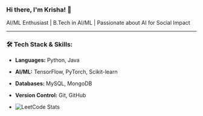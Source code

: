 ### Hi there, I'm Krisha! 👋

AI/ML Enthusiast | B.Tech in AI/ML | Passionate about AI for Social Impact

---

### 🛠️ Tech Stack & Skills:
- **Languages:** Python, Java
- **AI/ML:** TensorFlow, PyTorch, Scikit-learn
- **Databases:** MySQL, MongoDB
- **Version Control:** Git, GitHub

- ![LeetCode Stats](https://leetcard.jacoblin.cool/D6gbkSADqm?theme=dark&font=Karma)


